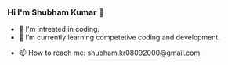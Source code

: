 ### Hi I'm Shubham Kumar 👋

<!--
**shubham0809200/shubham0809200** is a ✨ _special_ ✨ repository because its `README.md` (this file) appears on your GitHub profile.

Here are some ideas to get you started:

- 🔭 I’m currently working on ...
- 👯 I’m looking to collaborate on ...
- 🤔 I’m looking for help with ...
-->
- 👀 I'm intrested in coding.
- 🌱 I’m currently learning competetive coding and development.
<!-- - 💬 Ask me about web and Android development -->
- 📫 How to reach me: shubham.kr08092000@gmail.com
<!--
- 😄 Pronouns: ...
- ⚡ Fun fact: ...
-->
